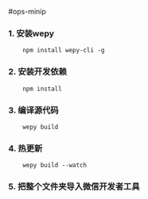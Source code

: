 #ops-minip

### 1. 安装wepy
```
    npm install wepy-cli -g
```

### 2. 安装开发依赖
```
    npm install
```

### 3. 编译源代码
```
    wepy build
```

### 4. 热更新
```
    wepy build --watch
```

### 5. 把整个文件夹导入微信开发者工具
